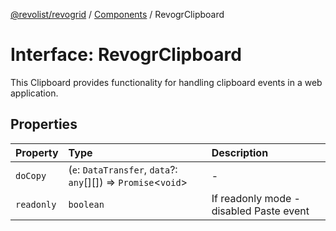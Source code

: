 [@revolist/revogrid](README.md) / [Components](Namespace.Components.md) / RevogrClipboard

# Interface: RevogrClipboard

This Clipboard provides functionality for handling clipboard events in a web application.

## Properties

| Property | Type | Description |
| :------ | :------ | :------ |
| `doCopy` | (`e`: `DataTransfer`, `data`?: `any`[][]) => `Promise`\<`void`\> | - |
| `readonly` | `boolean` | If readonly mode - disabled Paste event |
